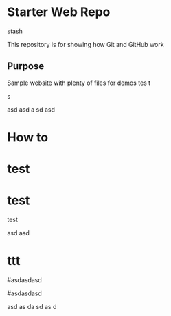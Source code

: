 # Starter Web Repo

stash

This repository is for showing how Git and GitHub work

## Purpose

Sample website with plenty of files for demos
tes
t

s

asd
asd
a
sd
asd
# How to

# test

# test

test

asd
asd
# ttt

#asdasdasd

#asdasdasd

asd
as
da
sd
as
d
